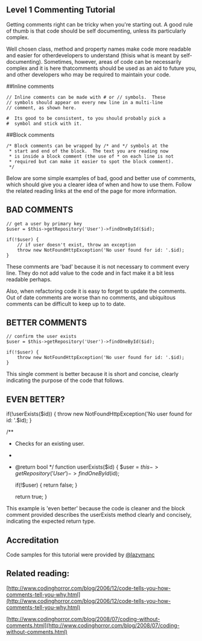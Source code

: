 Level 1 Commenting Tutorial
---------------------------

Getting comments right can be tricky when you're starting out. A good rule of thumb is that code should be self documenting, unless its particularly complex.

Well chosen class, method and property names make code more readable and easier for otherdevelopers to understand (thisis what is meant by self-documenting).  Sometimes, however, areas of code can be necessarily complex and it is here thatcomments should be used as an aid to future you, and other developers who may be required to maintain your code.

##Inline comments

    // Inline comments can be made with # or // symbols.  These
    // symbols should appear on every new line in a multi-line
    // comment, as shown here.

    #  Its good to be consistent, to you should probably pick a
    #  symbol and stick with it.


##Block comments

    /* Block comments can be wrapped by /* and */ symbols at the
     * start and end of the block.  The text you are reading now
     * is inside a block comment (the use of * on each line is not
     * required but can make it easier to spot the block comment).
     */


Below are some simple examples of bad, good and better use of comments, which should give you a clearer idea of when and how to use them.  Follow the related reading links at the end of the page for more information.



## BAD COMMENTS

    // get a user by primary key
    $user = $this->getRepository('User')->findOneById($id);

    if(!$user) {
        // if user doesn't exist, throw an exception
        throw new NotFoundHttpException('No user found for id: '.$id);
    }

These comments are 'bad' because it is not necessary to comment every line.  They do not add value to the code and in fact make it a bit less readable perhaps.

Also, when refactoring code it is easy to forget to update the comments.  Out of date comments are worse than no comments, and ubiquitous comments can be difficult to keep up to to date.



## BETTER COMMENTS

    // confirm the user exists
    $user = $this->getRepository('User')->findOneById($id);

    if(!$user) {
        throw new NotFoundHttpException('No user found for id: '.$id);
    }

This single comment is better because it is short and concise, clearly indicating the purpose of the code that follows.


## EVEN BETTER?

if(!userExists($id)) {
  throw new NotFoundHttpException('No user found for id: '.$id);
}

/**
 * Checks for an existing user.
 *
 * @return bool
 */
function userExists($id)
{
	$user = $this->getRepository('User')->findOneById($id);

	if(!$user) {
	   return false;
	}

	return true;
}

This example is 'even better' because the code is cleaner and the block comment provided describes the userExists method clearly and concisely, indicating the expected return type.



## Accreditation
 Code samples for this tutorial were provided by [@lazymanc](http://www.wheelsandcogs.co.uk)


## Related reading:

[http://www.codinghorror.com/blog/2006/12/code-tells-you-how-comments-tell-you-why.html](http://www.codinghorror.com/blog/2006/12/code-tells-you-how-comments-tell-you-why.html)

[http://www.codinghorror.com/blog/2008/07/coding-without-comments.html](http://www.codinghorror.com/blog/2008/07/coding-without-comments.html)

